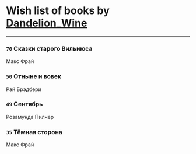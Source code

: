 # Wish list of books by [Dandelion_Wine](http://vk.com/id58602788)
---

### `70` Сказки старого Вильнюса
Макс Фрай

### `50` Отныне и вовек
Рэй Брэдбери

### `49` Сентябрь
Розамунда Пилчер

### `35` Тёмная сторона
Макс Фрай

